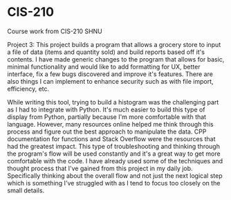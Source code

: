 # CIS-210
Course work from CIS-210 SHNU

Project 3: 
This project builds a program that allows a grocery store to input a file of data (items and quantity sold) and build reports based off it's contents. I have made generic changes to the program that allows for basic, minimal functionality and would like to add formatting for UX, better interface, fix a few bugs discovered and improve it's features. There are also things I can implement to enhance security such as with file import, efficiency, etc. 

While writing this tool, trying to build a histogram was the challenging part as I had to integrate with Python. It's much easier to build this type of display from Python, partially because I'm more comfortable with that language. However, many resources online helped me think through this process and figure out the best approach to manipulate the data. CPP documentation for functions and Stack Overflow were the resources that had the greatest impact. This type of troubleshooting and thinking through the program's flow will be used constantly and it's a great way to get more comfortable with the code. I have already used some of the techniques and thought process that I've gained from this project in my daily job. Specifically thinking about the overall flow and not just the next logical step which is something I've struggled with as I tend to focus too closely on the small details. 

